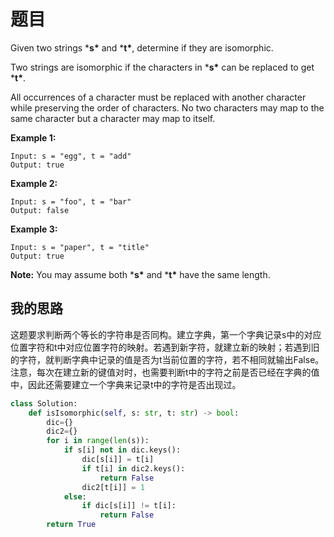 # 题目

Given two strings ***s\*** and ***t\***, determine if they are isomorphic.

Two strings are isomorphic if the characters in ***s\*** can be replaced to get ***t\***.

All occurrences of a character must be replaced with another character while preserving the order of characters. No two characters may map to the same character but a character may map to itself.

**Example 1:**

```
Input: s = "egg", t = "add"
Output: true
```

**Example 2:**

```
Input: s = "foo", t = "bar"
Output: false
```

**Example 3:**

```
Input: s = "paper", t = "title"
Output: true
```

**Note:**
You may assume both ***s\*** and ***t\*** have the same length.

## 我的思路

这题要求判断两个等长的字符串是否同构。建立字典，第一个字典记录s中的对应位置字符和t中对应位置字符的映射。若遇到新字符，就建立新的映射；若遇到旧的字符，就判断字典中记录的值是否为t当前位置的字符，若不相同就输出False。注意，每次在建立新的键值对时，也需要判断t中的字符之前是否已经在字典的值中，因此还需要建立一个字典来记录t中的字符是否出现过。

```python
class Solution:
    def isIsomorphic(self, s: str, t: str) -> bool:
        dic={}
        dic2={}
        for i in range(len(s)):
            if s[i] not in dic.keys():
                dic[s[i]] = t[i]
                if t[i] in dic2.keys():
                    return False
                dic2[t[i]] = 1
            else:
                if dic[s[i]] != t[i]:
                    return False
        return True
```

